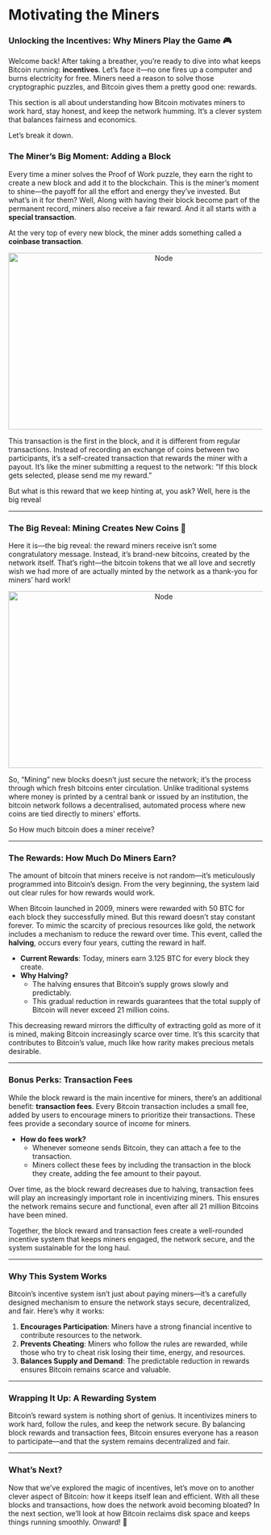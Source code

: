 # Motivating the Miners

### Unlocking the Incentives: Why Miners Play the Game 🎮

Welcome back! After taking a breather, you’re ready to dive into what keeps Bitcoin running: **incentives**. Let’s face it—no one fires up a computer and burns electricity for free. Miners need a reason to solve those cryptographic puzzles, and Bitcoin gives them a pretty good one: rewards.

This section is all about understanding how Bitcoin motivates miners to work hard, stay honest, and keep the network humming. It’s a clever system that balances fairness and economics. 

Let’s break it down.

### The Miner’s Big Moment: Adding a Block

Every time a miner solves the Proof of Work puzzle, they earn the right to create a new block and add it to the blockchain. This is the miner’s moment to shine—the payoff for all the effort and energy they’ve invested. But what’s in it for them? Well, Along with having their block become part of the permanent record, miners also receive a fair reward. And it all starts with a **special transaction**.

At the very top of every new block, the miner adds something called a **coinbase transaction**.

<p align="center">
        <img src="https://raw.githubusercontent.com/The-Web3-Compass/web3-compass-data-repository/refs/heads/main/basecamp/bitcoin-fundementals/images/incentives/cb.gif" alt="Node" width="600" height="350" />
    </p>

This transaction is the first in the block, and it is different from regular transactions. Instead of recording an exchange of coins between two participants, it’s a self-created transaction that rewards the miner with a payout.  It’s like the miner submitting a request to the network: “If this block gets selected, please send me my reward.”

But what is this reward that we keep hinting at, you ask? Well, here is the big reveal

---

### The Big Reveal: Mining Creates New Coins 💎

Here it is—the big reveal: the reward miners receive isn’t some congratulatory message. Instead, it’s brand-new bitcoins, created by the network itself. That’s right—the bitcoin tokens  that we all love and secretly wish we had more of are actually minted by the network as a thank-you for miners’ hard work!

<p align="center">
        <img src="https://raw.githubusercontent.com/The-Web3-Compass/web3-compass-data-repository/refs/heads/main/basecamp/bitcoin-fundementals/images/incentives/reward.gif" alt="Node" width="600" height="350" />
    </p>

So, “Mining” new blocks doesn’t just secure the network; it’s the process through which fresh bitcoins enter circulation. Unlike traditional systems where money is printed by a central bank or issued by an institution, the bitcoin network follows a decentralised, automated process where new coins are tied directly to miners’ efforts.

So How much bitcoin does a miner receive?

---

### The Rewards: How Much Do Miners Earn?

The amount of bitcoin that miners receive is not random—it’s meticulously programmed into Bitcoin’s design. From the very beginning, the system laid out clear rules for how rewards would work.

When Bitcoin launched in 2009, miners were rewarded with 50 BTC for each block they successfully mined. But this reward doesn’t stay constant forever. To mimic the scarcity of precious resources like gold, the network includes a mechanism to reduce the reward over time. This event, called the **halving**, occurs every four years, cutting the reward in half.

- **Current Rewards**: Today, miners earn 3.125 BTC for every block they create.
- **Why Halving?**
    - The halving ensures that Bitcoin’s supply grows slowly and predictably.
    - This gradual reduction in rewards guarantees that the total supply of Bitcoin will never exceed 21 million coins.

This decreasing reward mirrors the difficulty of extracting gold as more of it is mined, making Bitcoin increasingly scarce over time. It’s this scarcity that contributes to Bitcoin’s value, much like how rarity makes precious metals desirable.

---

### Bonus Perks: Transaction Fees

While the block reward is the main incentive for miners, there’s an additional benefit: **transaction fees**. Every Bitcoin transaction includes a small fee, added by users to encourage miners to prioritize their transactions. These fees provide a secondary source of income for miners.

- **How do fees work?**
    - Whenever someone sends Bitcoin, they can attach a fee to the transaction.
    - Miners collect these fees by including the transaction in the block they create, adding the fee amount to their payout.

Over time, as the block reward decreases due to halving, transaction fees will play an increasingly important role in incentivizing miners. This ensures the network remains secure and functional, even after all 21 million Bitcoins have been mined.

Together, the block reward and transaction fees create a well-rounded incentive system that keeps miners engaged, the network secure, and the system sustainable for the long haul.

---

### Why This System Works

Bitcoin’s incentive system isn’t just about paying miners—it’s a carefully designed mechanism to ensure the network stays secure, decentralized, and fair. Here’s why it works:

1. **Encourages Participation**: Miners have a strong financial incentive to contribute resources to the network.
2. **Prevents Cheating**: Miners who follow the rules are rewarded, while those who try to cheat risk losing their time, energy, and resources.
3. **Balances Supply and Demand**: The predictable reduction in rewards ensures Bitcoin remains scarce and valuable.

---

### Wrapping It Up: A Rewarding System

Bitcoin’s reward system is nothing short of genius. It incentivizes miners to work hard, follow the rules, and keep the network secure. By balancing block rewards and transaction fees, Bitcoin ensures everyone has a reason to participate—and that the system remains decentralized and fair.

---

### What’s Next?

Now that we’ve explored the magic of incentives, let’s move on to another clever aspect of Bitcoin: how it keeps itself lean and efficient. With all these blocks and transactions, how does the network avoid becoming bloated? In the next section, we’ll look at how Bitcoin reclaims disk space and keeps things running smoothly. Onward! 🚀